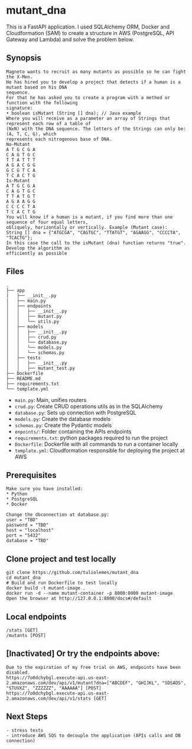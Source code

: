 # mutant_dna
This is a FastAPI application. 
I used SQLAlchemy ORM, Docker and Cloudformation (SAM) to create a structure in AWS (PostgreSQL, API Gateway and Lambda) and solve the problem below. 

## Synopsis
```
Magneto wants to recruit as many mutants as possible so he can fight the X-Men.
He has hired you to develop a project that detects if a human is a mutant based on his DNA
sequence.
For that he has asked you to create a program with a method or function with the following
signature:
• boolean isMutant (String [] dna); // Java example
Where you will receive as a parameter an array of Strings that represent each row of a table of
(NxN) with the DNA sequence. The letters of the Strings can only be: (A, T, C, G), which
represents each nitrogenous base of DNA.
No-Mutant
A T G C G A
C A G T G C
T T A T T T
A G A C G G
G C G T C A
T C A C T G
Is-Mutant
A T G C G A
C A G T G C
T T A T G T
A G A A G G
C C C C T A
T C A C T G
You will know if a human is a mutant, if you find more than one sequence of four equal letters,
obliquely, horizontally or vertically. Example (Mutant case):
String [] dna = {"ATGCGA", "CAGTGC", "TTATGT", "AGAAGG", "CCCCTA", "TCACTG"};
In this case the call to the isMutant (dna) function returns "true". Develop the algorithm as
efficiently as possible
```
## Files
```
.
├── app
|   ├── __init__.py
|   ├── main.py
│   ├── endpoints
│   │   ├── __init__.py
│   │   ├── mutant.py
│   │   └── utils.py
│   ├── models
│   │   ├── __init__.py
│   │   ├── crud.py
│   │   └── database.py
│   │   └── models.py
│   │   └── schemas.py
│   ├── tests
│   │   ├── __init__.py
│   │   ├── mutant_test.py
├── Dockerfile
├── README.md
├── requirements.txt
└── template.yml
```

- `main.py`: Main, unifies routers
- `crud.py`: Create CRUD operations utils as in the SQLAlchemy
- `database.py`: Sets up connection with PostgreSQL
- `models.py`: Create the database models
- `schemas.py`: Create the Pydantic models
- `enpoints/`: Folder containing the APIs endpoints
- `requirements.txt`: python packages required to run the project
- `Dockerfile`: Dockerfile with all commands to run a container locally
- `template.yml`: Cloudformation responsible for deploying the project at AWS

## Prerequisites
```
Make sure you have installed:
* Python
* PostgreSQL
* Docker
```
```
Change the dbconnection at database.py:
user = "TBD"
password = "TBD"
host = "localhost"
port = "5432"
database = "TBD"
```
## Clone project and test locally
```
git clone https://github.com/tuliolemes/mutant_dna
cd mutant_dna
# Build and run Dockerfile to test locally
docker build -t mutant-image .
docker run -d --name mutant-container -p 8000:8000 mutant-image
Open the browser at http://127.0.0.1:8000/docs#/default
```

## Local endpoints
```
/stats [GET]
/mutants [POST]
```

## [Inactivated] Or try the endpoints above:
```
Due to the expiration of my free trial on AWS, endpoints have been disabled.
https://7o0dchybgl.execute-api.us-east-2.amazonaws.com/dev/api/v1/mutant?dna=["ABCDEF", "GHIJKL", "SDSADS", "STUVXZ", "ZZZZZZ", "AAAAAA"] [POST]
https://7o0dchybgl.execute-api.us-east-2.amazonaws.com/dev/api/v1/stats [GET]
```

## Next Steps
```
- stress tests
- introduce AWS SQS to decouple the application (APIs calls and DB connection)
```
